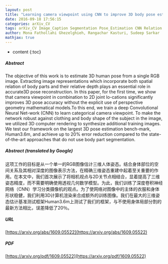 ```yaml
---
layout: post
title: "Learning camera viewpoint using CNN to improve 3D body pose estimation"
date: 2016-09-18 17:56:15
categories: arXiv_CV
tags: arXiv_CV Image_Caption Segmentation Pose_Estimation CNN Relation
author: Mona Fathollahi Ghezelghieh, Rangachar Kasturi, Sudeep Sarkar
mathjax: true
---
```


* content
{:toc}

##### Abstract
The objective of this work is to estimate 3D human pose from a single RGB image. Extracting image representations which incorporate both spatial relation of body parts and their relative depth plays an essential role in accurate3D pose reconstruction. In this paper, for the first time, we show that camera viewpoint in combination to 2D joint lo-cations significantly improves 3D pose accuracy without the explicit use of perspective geometry mathematical models.To this end, we train a deep Convolutional Neural Net-work (CNN) to learn categorical camera viewpoint. To make the network robust against clothing and body shape of the subject in the image, we utilized 3D computer rendering to synthesize additional training images. We test our framework on the largest 3D pose estimation bench-mark, Human3.6m, and achieve up to 20% error reduction compared to the state-of-the-art approaches that do not use body part segmentation.

##### Abstract (translated by Google)
这项工作的目标是从一个单一的RGB图像估计三维人体姿态。结合身体部位的空间关系及其相对深度的图像表示方法，在精确三维姿态重建中起着至关重要的作用。在本文中，我们首次展示了将相机视点与2D关节点相结合，显着提高了三维姿态精度，而不需要明确使用透视几何数学模型。为此，我们训练了深度卷积神经网络（CNN）学习分类摄像机的观点。为了使网络对图像中的主体的衣服和身体形状稳健，我们利用3D计算机渲染来合成额外的训练图像。我们在最大的三维姿态估计基准测试框架Human3.6m上测试了我们的框架，与不使用身体局部分割的最新方法相比，误差降低了20％。

##### URL
[https://arxiv.org/abs/1609.05522](https://arxiv.org/abs/1609.05522)

##### PDF
[https://arxiv.org/pdf/1609.05522](https://arxiv.org/pdf/1609.05522)

